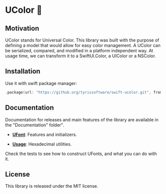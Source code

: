 # UColor 🍭

## Motivation

UColor stands for Universal Color. This library was built with the purpose of defining a model that would allow for easy 
color management. A UColor can be serialized, compared, and modified in a platform independent way. At usage time, we can transform it to a SwiftUI.Color, a UIColor or a NSColor. 

## Installation

Use it with swift package manager:

```swift
.package(url: "https://github.org/tyrissoftware/swift-ucolor.git", from: "0.1.1")
```

## Documentation

Documentation for releases and main features of the library are available in the
"Documentation" folder".

- [**UFont**](Documentation/UFont.md): Features and initializers.

- [**Usage**](Documentation/Hex.md): Hexadecimal utilities.

Check the tests to see how to construct UFonts, and what you can do with it.
## License

This library is released under the MIT license.

